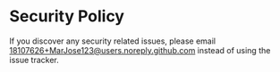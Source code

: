 # Security Policy

If you discover any security related issues, please email 18107626+MarJose123@users.noreply.github.com instead of using the issue tracker.

